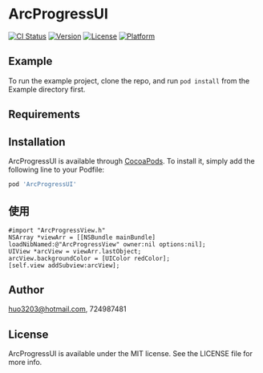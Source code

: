 # ArcProgressUI

[![CI Status](https://img.shields.io/travis/huo3203@hotmail.com/ArcProgressUI.svg?style=flat)](https://travis-ci.org/huo3203@hotmail.com/ArcProgressUI)
[![Version](https://img.shields.io/cocoapods/v/ArcProgressUI.svg?style=flat)](https://cocoapods.org/pods/ArcProgressUI)
[![License](https://img.shields.io/cocoapods/l/ArcProgressUI.svg?style=flat)](https://cocoapods.org/pods/ArcProgressUI)
[![Platform](https://img.shields.io/cocoapods/p/ArcProgressUI.svg?style=flat)](https://cocoapods.org/pods/ArcProgressUI)

## Example

To run the example project, clone the repo, and run `pod install` from the Example directory first.

## Requirements

## Installation

ArcProgressUI is available through [CocoaPods](https://cocoapods.org). To install
it, simply add the following line to your Podfile:

```ruby
pod 'ArcProgressUI'
```

## 使用
```objc
#import "ArcProgressView.h"
NSArray *viewArr = [[NSBundle mainBundle] loadNibNamed:@"ArcProgressView" owner:nil options:nil];
UIView *arcView = viewArr.lastObject;
arcView.backgroundColor = [UIColor redColor];
[self.view addSubview:arcView];
```



## Author

huo3203@hotmail.com, 724987481

## License

ArcProgressUI is available under the MIT license. See the LICENSE file for more info.
